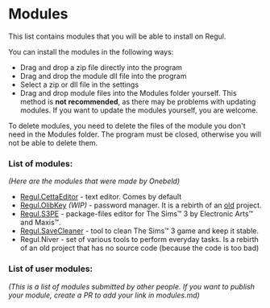 # Modules

This list contains modules that you will be able to install on Regul.

You can install the modules in the following ways:

* Drag and drop a zip file directly into the program
* Drag and drop the module dll file into the program
* Select a zip or dll file in the settings
* Drag and drop module files into the Modules folder yourself. This method is **not recommended**, as there may be problems with updating modules. If you want to update the modules yourself, you are welcome.

To delete modules, you need to delete the files of the module you don't need in the Modules folder. The program must be closed, otherwise you will not be able to delete them.

### List of modules:
*(Here are the modules that were made by Onebeld)*

* [Regul.CettaEditor](https://github.com/Onebeld/Regul.CettaEditor) - text editor. Comes by default
* [Regul.OlibKey](https://github.com/Onebeld/Regul.OlibKey) *(WIP)* - password manager. It is a rebirth of an [old](https://github.com/Onebeld/OlibKey) project.
* [Regul.S3PE](https://github.com/Onebeld/Regul.S3PE) - package-files editor for The Sims™ 3 by Electronic Arts™ and Maxis™.
* [Regul.SaveCleaner](https://github.com/Onebeld/Regul.SaveCleaner) - tool to clean The Sims™ 3 game and keep it stable.
* Regul.Niver - set of various tools to perform everyday tasks. Is a rebirth of an old project that has no source code (because the code is too bad)

### List of user modules:
*(This is a list of modules submitted by other people. If you want to publish your module, create a PR to add your link in modules.md)*
